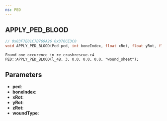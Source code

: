 ```yaml
---
ns: PED
---
```

## APPLY_PED_BLOOD

```c
// 0x83F7E01C7B769A26 0x376CE3C0
void APPLY_PED_BLOOD(Ped ped, int boneIndex, float xRot, float yRot, float zRot, char* woundType);
```

```
Found one occurence in re_crashrescue.c4  
PED::APPLY_PED_BLOOD(l_4B, 3, 0.0, 0.0, 0.0, "wound_sheet");  
```

## Parameters
* **ped**: 
* **boneIndex**: 
* **xRot**: 
* **yRot**: 
* **zRot**: 
* **woundType**: 

